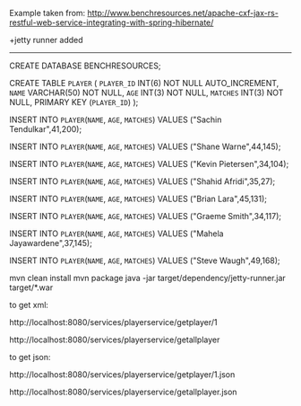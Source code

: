 Example taken from:
http://www.benchresources.net/apache-cxf-jax-rs-restful-web-service-integrating-with-spring-hibernate/

+jetty runner added

-----------------------------

CREATE DATABASE BENCHRESOURCES;

CREATE TABLE `PLAYER` (
  `PLAYER_ID` INT(6) NOT NULL AUTO_INCREMENT,
  `NAME` VARCHAR(50) NOT NULL,
  `AGE` INT(3) NOT NULL,
  `MATCHES` INT(3) NOT NULL,
  PRIMARY KEY (`PLAYER_ID`)
);

INSERT INTO `PLAYER`(`NAME`, `AGE`, `MATCHES`) VALUES ("Sachin Tendulkar",41,200);

INSERT INTO `PLAYER`(`NAME`, `AGE`, `MATCHES`) VALUES ("Shane Warne",44,145);

INSERT INTO `PLAYER`(`NAME`, `AGE`, `MATCHES`) VALUES ("Kevin Pietersen",34,104);

INSERT INTO `PLAYER`(`NAME`, `AGE`, `MATCHES`) VALUES ("Shahid Afridi",35,27);

INSERT INTO `PLAYER`(`NAME`, `AGE`, `MATCHES`) VALUES ("Brian Lara",45,131);

INSERT INTO `PLAYER`(`NAME`, `AGE`, `MATCHES`) VALUES ("Graeme Smith",34,117);

INSERT INTO `PLAYER`(`NAME`, `AGE`, `MATCHES`) VALUES ("Mahela Jayawardene",37,145);

INSERT INTO `PLAYER`(`NAME`, `AGE`, `MATCHES`) VALUES ("Steve Waugh",49,168);

mvn clean install
mvn package
java -jar target/dependency/jetty-runner.jar target/*.war

to get xml:

http://localhost:8080/services/playerservice/getplayer/1

http://localhost:8080/services/playerservice/getallplayer

to get json:

http://localhost:8080/services/playerservice/getplayer/1.json

http://localhost:8080/services/playerservice/getallplayer.json
